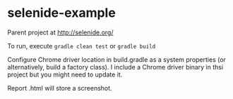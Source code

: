 selenide-example
=======================

Parent project at http://selenide.org/

To run, execute `gradle clean test` or `gradle build`

Configure Chrome driver location in build.gradle as a system properties (or alternatively, 
build a factory class).  I include a Chrome driver binary in thsi project but you might need to update it.

Report .html will store a screenshot.


